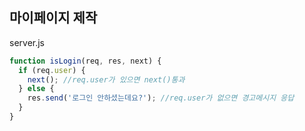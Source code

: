 ## 마이페이지 제작 

server.js

```js
function isLogin(req, res, next) {
  if (req.user) {
    next(); //req.user가 있으면 next()통과
  } else {
    res.send('로그인 안하셨는데요?'); //req.user가 없으면 경고메시지 응답 
  }
}
```
